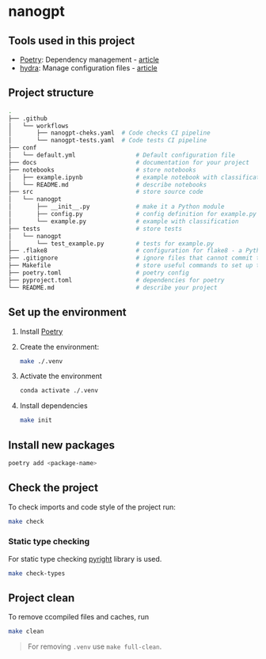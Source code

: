# nanogpt

## Tools used in this project

* [Poetry](https://towardsdatascience.com/how-to-effortlessly-publish-your-python-package-to-pypi-using-poetry-44b305362f9f): Dependency management - [article](https://towardsdatascience.com/how-to-effortlessly-publish-your-python-package-to-pypi-using-poetry-44b305362f9f)
* [hydra](https://hydra.cc/): Manage configuration files - [article](https://towardsdatascience.com/introduction-to-hydra-cc-a-powerful-framework-to-configure-your-data-science-projects-ed65713a53c6)

## Project structure

```bash
.
├── .github
│   └── workflows
│       ├── nanogpt-cheks.yaml  # Code checks CI pipeline
│       └── nanogpt-tests.yaml  # Code tests CI pipeline
├── conf
│   └── default.yml                 # Default configuration file
├── docs                            # documentation for your project
├── notebooks                       # store notebooks
│   ├── example.ipynb               # example notebook with classification
│   └── README.md                   # describe notebooks
├── src                             # store source code
│   └── nanogpt
│       ├── __init__.py             # make it a Python module
│       ├── config.py               # config definition for example.py
│       └── example.py              # example with classification
├── tests                           # store tests
│   └── nanogpt
│       └── test_example.py         # tests for example.py
├── .flake8                         # configuration for flake8 - a Python formatter tool
├── .gitignore                      # ignore files that cannot commit to Git
├── Makefile                        # store useful commands to set up the environment
├── poetry.toml                     # poetry config
├── pyproject.toml                  # dependencies for poetry
└── README.md                       # describe your project
```

## Set up the environment

1. Install [Poetry](https://python-poetry.org/docs/#installation)
1. Create the environment:

    ```bash
    make ./.venv
    ```

1. Activate the environment

    ```bash
    conda activate ./.venv
    ```

1. Install dependencies

    ```bash
    make init
    ```

## Install new packages

```bash
poetry add <package-name>
```

## Check the project

To check imports and code style of the project run:

```bash
make check
```

### Static type checking

For static type checking [pyright](https://github.com/microsoft/pyright) library is used.

```bash
make check-types
```

## Project clean

To remove ccompiled files and caches, run

```bash
make clean
```

> For removing `.venv` use `make full-clean`.
